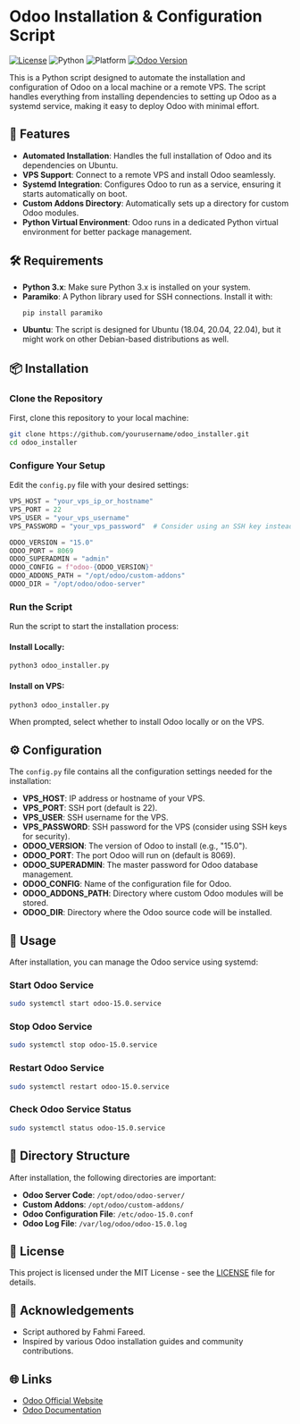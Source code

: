 
# Odoo Installation & Configuration Script

[![License](https://img.shields.io/badge/license-MIT-blue.svg)](https://opensource.org/licenses/MIT)
![Python](https://img.shields.io/badge/python-3.x-blue.svg)
![Platform](https://img.shields.io/badge/platform-Ubuntu-orange.svg)
[![Odoo Version](https://img.shields.io/badge/Odoo-15.0-blue.svg)](https://www.odoo.com)

This is a Python script designed to automate the installation and configuration of Odoo on a local machine or a remote VPS. The script handles everything from installing dependencies to setting up Odoo as a systemd service, making it easy to deploy Odoo with minimal effort.

## 🚀 Features

- **Automated Installation**: Handles the full installation of Odoo and its dependencies on Ubuntu.
- **VPS Support**: Connect to a remote VPS and install Odoo seamlessly.
- **Systemd Integration**: Configures Odoo to run as a service, ensuring it starts automatically on boot.
- **Custom Addons Directory**: Automatically sets up a directory for custom Odoo modules.
- **Python Virtual Environment**: Odoo runs in a dedicated Python virtual environment for better package management.

## 🛠️ Requirements

- **Python 3.x**: Make sure Python 3.x is installed on your system.
- **Paramiko**: A Python library used for SSH connections. Install it with:
    ```bash
    pip install paramiko
    ```
- **Ubuntu**: The script is designed for Ubuntu (18.04, 20.04, 22.04), but it might work on other Debian-based distributions as well.

## 📦 Installation

### Clone the Repository
First, clone this repository to your local machine:
```bash
git clone https://github.com/yourusername/odoo_installer.git
cd odoo_installer
```

### Configure Your Setup
Edit the `config.py` file with your desired settings:

```python
VPS_HOST = "your_vps_ip_or_hostname"
VPS_PORT = 22
VPS_USER = "your_vps_username"
VPS_PASSWORD = "your_vps_password"  # Consider using an SSH key instead of a password for security

ODOO_VERSION = "15.0"
ODOO_PORT = 8069
ODOO_SUPERADMIN = "admin"
ODOO_CONFIG = f"odoo-{ODOO_VERSION}"
ODOO_ADDONS_PATH = "/opt/odoo/custom-addons"
ODOO_DIR = "/opt/odoo/odoo-server"
```

### Run the Script
Run the script to start the installation process:

#### Install Locally:
```bash
python3 odoo_installer.py
```

#### Install on VPS:
```bash
python3 odoo_installer.py
```

When prompted, select whether to install Odoo locally or on the VPS.

## ⚙️ Configuration

The `config.py` file contains all the configuration settings needed for the installation:

- **VPS_HOST**: IP address or hostname of your VPS.
- **VPS_PORT**: SSH port (default is 22).
- **VPS_USER**: SSH username for the VPS.
- **VPS_PASSWORD**: SSH password for the VPS (consider using SSH keys for security).
- **ODOO_VERSION**: The version of Odoo to install (e.g., "15.0").
- **ODOO_PORT**: The port Odoo will run on (default is 8069).
- **ODOO_SUPERADMIN**: The master password for Odoo database management.
- **ODOO_CONFIG**: Name of the configuration file for Odoo.
- **ODOO_ADDONS_PATH**: Directory where custom Odoo modules will be stored.
- **ODOO_DIR**: Directory where the Odoo source code will be installed.

## 🧰 Usage

After installation, you can manage the Odoo service using systemd:

### Start Odoo Service
```bash
sudo systemctl start odoo-15.0.service
```

### Stop Odoo Service
```bash
sudo systemctl stop odoo-15.0.service
```

### Restart Odoo Service
```bash
sudo systemctl restart odoo-15.0.service
```

### Check Odoo Service Status
```bash
sudo systemctl status odoo-15.0.service
```

## 📂 Directory Structure

After installation, the following directories are important:

- **Odoo Server Code**: `/opt/odoo/odoo-server/`
- **Custom Addons**: `/opt/odoo/custom-addons/`
- **Odoo Configuration File**: `/etc/odoo-15.0.conf`
- **Odoo Log File**: `/var/log/odoo/odoo-15.0.log`

## 📜 License

This project is licensed under the MIT License - see the [LICENSE](LICENSE) file for details.

## 🙏 Acknowledgements

- Script authored by Fahmi Fareed.
- Inspired by various Odoo installation guides and community contributions.

## 🌐 Links

- [Odoo Official Website](https://www.odoo.com)
- [Odoo Documentation](https://www.odoo.com/documentation)

